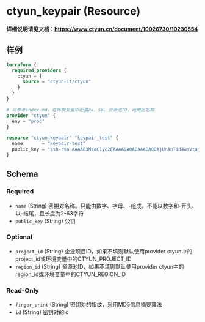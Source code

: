 # ctyun_keypair (Resource)
**详细说明请见文档：https://www.ctyun.cn/document/10026730/10230554**



## 样例

```terraform
terraform {
  required_providers {
    ctyun = {
      source = "ctyun-it/ctyun"
    }
  }
}

# 可参考index.md，在环境变量中配置ak、sk、资源池ID、可用区名称
provider "ctyun" {
  env = "prod"
}

resource "ctyun_keypair" "keypair_test" {
  name       = "keypair-test"
  public_key = "ssh-rsa AAAAB3NzaC1yc2EAAAADAQABAAABAQDAjUnAnTid4wmVtajSmElMtH03OvOyY81ybfswbUu9Gt83DVVzDnwb3rcQW1us8SeKm/gRINkgdrRAgfXAmTKR7AorYtWWc/tzb6kcDpL2E8Qk+n6cyFAxXNoX2vXBr4kC9wz1uwjGyxoSlpHLIpscfI0Ef652gMlSyfODehAJHj3JPMr8pvtPIUqsZI3JOGTUzxaA2JVC0LxQegphYYf2TxGd9GLRUv1p/0BUAPCMg1NaITXNVEj3A11hk1nrFoJMmvIwIUkLmRuQcxuNAdxeLB7GXXVjKpnKIJL4L64dyA9GWa3Gb7gCJyRaBc5UhK4hT57wmukCrldHHtdF1IJr"
}
```

<!-- schema generated by tfplugindocs -->
## Schema

### Required

- `name` (String) 密钥对名称。只能由数字、字母、-组成，不能以数字和-开头、以-结尾，且长度为2-63字符
- `public_key` (String) 公钥

### Optional

- `project_id` (String) 企业项目ID，如果不填则默认使用provider ctyun中的project_id或环境变量中的CTYUN_PROJECT_ID
- `region_id` (String) 资源池ID，如果不填则默认使用provider ctyun中的region_id或环境变量中的CTYUN_REGION_ID

### Read-Only

- `finger_print` (String) 密钥对的指纹，采用MD5信息摘要算法
- `id` (String) 密钥对的id